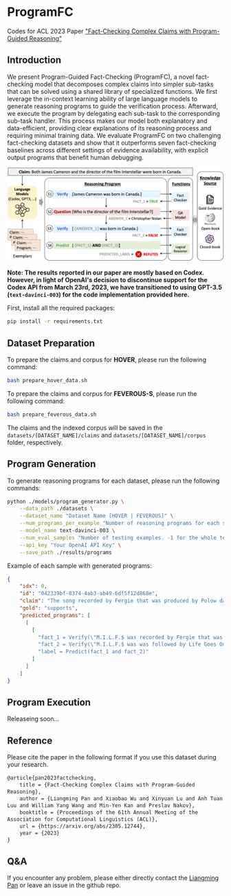 # ProgramFC
Codes for ACL 2023 Paper ["Fact-Checking Complex Claims with Program-Guided Reasoning"](https://arxiv.org/abs/2305.12744)

## Introduction

We present Program-Guided Fact-Checking (ProgramFC), a novel fact-checking model that decomposes complex claims into simpler sub-tasks that can be solved using a shared library of specialized functions. We first leverage the in-context learning ability of large language models to generate reasoning programs to guide the verification process. Afterward, we execute the program by delegating each sub-task to the corresponding sub-task handler. This process makes our model both explanatory and data-efficient, providing clear explanations of its reasoning process and requiring minimal training data. We evaluate ProgramFC on two challenging fact-checking datasets and show that it outperforms seven fact-checking baselines across different settings of evidence availability, with explicit output programs that benefit human debugging. 

![The general framework of ProgramFC](./framework.png)

**Note: The results reported in our paper are mostly based on Codex. However, in light of OpenAI's decision to discontinue support for the Codex API from March 23rd, 2023, we have transitioned to using GPT-3.5 (`text-davinci-003`) for the code implementation provided here.**

First, install all the required packages:

```bash
pip install -r requirements.txt
```

## Dataset Preparation

To prepare the claims and corpus for **HOVER**, please run the following command:

```bash
bash prepare_hover_data.sh
```

To prepare the claims and corpus for **FEVEROUS-S**, please run the following command:

```bash
bash prepare_feverous_data.sh
```

The claims and the indexed corpus will be saved in the `datasets/[DATASET_NAME]/claims` and `datasets/[DATASET_NAME]/corpus` folder, respectively.

## Program Generation

To generate reasoning programs for each dataset, please run the following commands:

```bash
python ./models/program_generator.py \
    --data_path ./datasets \
    --dataset_name "Dataset Name [HOVER | FEVEROUS]" \
    --num_programs_per_example "Number of reasoning programs for each sample." \
    --model_name text-davinci-003 \
    --num_eval_samples "Number of testing examples. -1 for the whole test set." \
    --api_key "Your OpenAI API Key" \
    --save_path ./results/programs
```

Example of each sample with generated programs: 
```json
{
    "idx": 0,
    "id": "042339bf-0374-4ab3-ab49-6df5f12d868e",
    "claim": "The song recorded by Fergie that was produced by Polow da Don and was followed by Life Goes On was M.I.L.F.$.",
    "gold": "supports",
    "predicted_programs": [
      [
        [
          "fact_1 = Verify(\"M.I.L.F.$ was recorded by Fergie that was produced by Polow da Don.\")",
          "fact_2 = Verify(\"M.I.L.F.$ was was followed by Life Goes On.\")",
          "label = Predict(fact_1 and fact_2)"
        ]
      ]
    ]
}
```

## Program Execution

Releaseing soon...

## Reference
Please cite the paper in the following format if you use this dataset during your research.

```
@article{pan2023factchecking,
    title = {Fact-Checking Complex Claims with Program-Guided Reasoning},
    author = {Liangming Pan and Xiaobao Wu and Xinyuan Lu and Anh Tuan Luu and William Yang Wang and Min-Yen Kan and Preslav Nakov},
    booktitle = {Proceedings of the 61th Annual Meeting of the Association for Computational Linguistics (ACL)},
    url = {https://arxiv.org/abs/2305.12744},
    year = {2023}
}
```

## Q&A
If you encounter any problem, please either directly contact the [Liangming Pan](liangmingpan@ucsb.edu) or leave an issue in the github repo.
